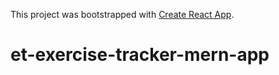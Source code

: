 
This project was bootstrapped with [Create React App](https://github.com/facebook/create-react-app).
# et-exercise-tracker-mern-app
